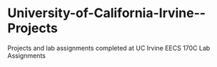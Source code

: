 # University-of-California-Irvine--Projects
Projects and lab assignments completed at UC Irvine
EECS 170C Lab Assignments
